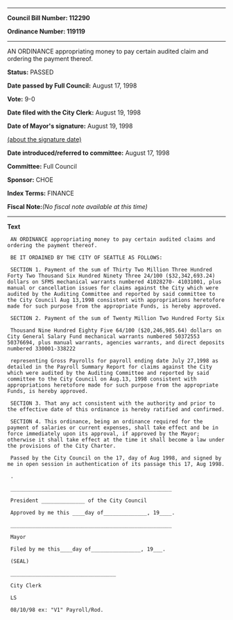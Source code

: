 

********

**Council Bill Number: 112290**
   
**Ordinance Number: 119119**
********

 AN ORDINANCE appropriating money to pay certain audited claim and ordering the payment thereof.

**Status:** PASSED
   
**Date passed by Full Council:** August 17, 1998
   
**Vote:** 9-0
   
**Date filed with the City Clerk:** August 19, 1998
   
**Date of Mayor's signature:** August 19, 1998
   
[(about the signature date)](/~public/approvaldate.htm)
   
   
   
**Date introduced/referred to committee:** August 17, 1998
   
**Committee:** Full Council
   
**Sponsor:** CHOE
   
   
**Index Terms:** FINANCE

**Fiscal Note:**_(No fiscal note available at this time)_

********

**Text**
   
```
 AN ORDINANCE appropriating money to pay certain audited claims and ordering the payment thereof.

 BE IT ORDAINED BY THE CITY OF SEATTLE AS FOLLOWS:

 SECTION 1. Payment of the sum of Thirty Two Million Three Hundred Forty Two Thousand Six Hundred Ninety Three 24/100 ($32,342,693.24) dollars on SFMS mechanical warrants numbered 41028270- 41031001, plus manual or cancellation issues for claims against the City which were audited by the Auditing Committee and reported by said committee to the City Council Aug 13,1998 consistent with appropriations heretofore made for such purpose from the appropriate Funds, is hereby approved.

 SECTION 2. Payment of the sum of Twenty Million Two Hundred Forty Six

 Thousand Nine Hundred Eighty Five 64/100 ($20,246,985.64) dollars on City General Salary Fund mechanical warrants numbered 50372553 50376694, plus manual warrants, agencies warrants, and direct deposits numbered 330001-338222

 representing Gross Payrolls for payroll ending date July 27,1998 as detailed in the Payroll Summary Report for claims against the City which were audited by the Auditing Committee and reported by said committee to the City Council on Aug.13, 1998 consistent with appropriations heretofore made for such purpose from the appropriate Funds, is hereby approved.

 SECTION 3. That any act consistent with the authority and prior to the effective date of this ordinance is hereby ratified and confirmed.

 SECTION 4. This ordinance, being an ordinance required for the payment of salaries or current expenses, shall take effect and be in force immediately upon its approval, if approved by the Mayor; otherwise it shall take effect at the time it shall become a law under the provisions of the City Charter.

 Passed by the City Council on the 17, day of Aug 1998, and signed by me in open session in authentication of its passage this 17, Aug 1998.

 .

 ____________________________________________________

 President ______________ of the City Council

 Approved by me this ____day of______________, 19____.

 ____________________________________________________

 Mayor

 Filed by me this____day of________________, 19___.

 (SEAL)

 __________________________________

 City Clerk

 LS

 08/10/98 ex: "V1" Payroll/Rod.

```

